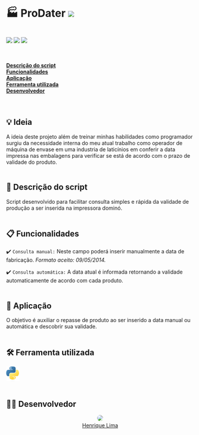 # :factory: ProDater  <img src='https://camo.githubusercontent.com/e408df6d87efd76aa1954efeb0ca147fa1643154b596d97b5c4f138603560c74/687474703a2f2f696d672e736869656c64732e696f2f7374617469632f76313f6c6162656c3d535441545553266d6573736167653d454d253230444553454e564f4c56494d454e544f26636f6c6f723d524544267374796c653d666f722d7468652d6261646765' width='20%'>
<br>
<img src='https://img.shields.io/github/stars/thejappa89?style=flat'> <a href='http://www.gihub.com/thejappa89/' target='_new'><img src='https://img.shields.io/badge/Developed%20by-Henrique Lima-red'></a> <img src='https://img.shields.io/bower/l/mi'><br><br><br>

[**Descrição do script**](#descrição-do-script)<br>
[**Funcionalidades**](#funcionalidades)<br>
[**Aplicação**](#aplicação)<br>
[**Ferramenta utilizada**](#ferramenta-utilizada)<br>
[**Desenvolvedor**](#desenvolvedor)<br>
<br><br>

## :bulb: Ideia
A ideia deste projeto além de treinar minhas habilidades como programador surgiu da necessidade interna do meu atual trabalho como operador de máquina de envase em uma industria de laticínios em conferir a data impressa nas embalagens para verificar se está de acordo com o prazo de validade do produto.<br><br>

## :page_facing_up: **Descrição do script**
Script desenvolvido para facilitar consulta simples e rápida da validade de produção a ser inserida na impressora dominó.<br><br>

## :clipboard: **Funcionalidades**
:heavy_check_mark: `Consulta manual:` Neste campo poderá inserir manualmente a data de fabricação. 
*Formato aceito: 09/05/2014.*

:heavy_check_mark: `Consulta automática:` A data atual é informada retornando a validade automaticamente de acordo com cada produto.<br><br>

## :memo: **Aplicação**
O objetivo é auxiliar o repasse de produto ao ser inserido a data manual ou automática e descobrir sua validade.<br><br>

## :hammer_and_wrench: **Ferramenta utilizada**
<img src='assets/img/python_logo.png' width='7%'><br><br>

## :man_technologist: **Desenvolvedor**
<p align='center'><a href='http://www.gihub.com/thejappa89/' target='_new'><img src='https://avatars.githubusercontent.com/u/97266986?v=4' width='25%' style='border-radius:50%'><br>Henrique Lima</p>

<script type="text/javascript" src="https://cdnjs.buymeacoffee.com/1.0.0/button.prod.min.js" data-name="bmc-button" data-slug="jappadev" data-color="#FFDD00" data-emoji=""  data-font="Cookie" data-text="Buy me a coffee" data-outline-color="#000000" data-font-color="#000000" data-coffee-color="#ffffff" ></script>